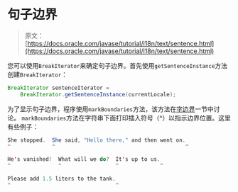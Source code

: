 # 句子边界

> 原文： [https://docs.oracle.com/javase/tutorial/i18n/text/sentence.html](https://docs.oracle.com/javase/tutorial/i18n/text/sentence.html)

您可以使用`BreakIterator`来确定句子边界。首先使用`getSentenceInstance`方法创建`BreakIterator`：

```java
BreakIterator sentenceIterator =
    BreakIterator.getSentenceInstance(currentLocale);

```

为了显示句子边界，程序使用`markBoundaries`方法，该方法在[字边界](word.html)一节中讨论。 `markBoundaries`方法在字符串下面打印插入符号（^）以指示边界位置。这里有些例子：

```java
She stopped.  She said, "Hello there," and then went on.
^             ^                                         ^

He's vanished!  What will we do?  It's up to us.
^               ^                 ^             ^

Please add 1.5 liters to the tank.
^                                 ^

```